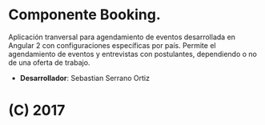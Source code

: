 # Componente Booking.

Aplicación tranversal para agendamiento de eventos desarrollada en Angular 2 con configuraciones específicas por país.
Permite el agendamiento de eventos y entrevistas con postulantes, dependiendo o no de una oferta de trabajo.

- <b>Desarrollador</b>: Sebastian Serrano Ortiz

# (C) 2017
